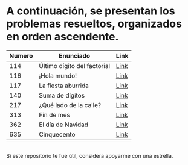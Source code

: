 # A continuación, se presentan los problemas resueltos, organizados en orden ascendente.

**Numero** |  **Enunciado** | **Link**
------------ | ------------- | ------------- 
114 | Último dígito del factorial | [Link](https://github.com/FranzxFernandez/AceptaElReto-EjerciciosResueltos/blob/main/ejercicios/%C3%9Altimo%20d%C3%ADgito%20del%20factorial/main.c)
116 | ¡Hola mundo! | [Link](https://github.com/FranzxFernandez/AceptaElReto-EjerciciosResueltos/blob/main/ejercicios/Hola%20mundo/main.c)
117 | La fiesta aburrida | [Link](https://github.com/FranzxFernandez/AceptaElReto-EjerciciosResueltos/blob/main/ejercicios/La%20fiesta%20aburrida/main.c)
140 | Suma de dígitos | [Link](https://github.com/FranzxFernandez/AceptaElReto-EjerciciosResueltos/blob/main/ejercicios/Suma%20de%20d%C3%ADgitos/main.c)
217 | ¿Qué lado de la calle? | [Link](https://github.com/FranzxFernandez/AceptaElReto-EjerciciosResueltos/blob/main/ejercicios/Qu%C3%A9%20lado%20de%20la%20calle/main.c)
313 | Fin de mes | [Link](https://github.com/FranzxFernandez/AceptaElReto-EjerciciosResueltos/blob/main/ejercicios/Fin%20de%20mes/main.c)
362 | El día de Navidad | [Link](https://github.com/FranzxFernandez/AceptaElReto-EjerciciosResueltos/blob/main/ejercicios/El%20d%C3%ADa%20de%20Navidad/main.c)
635 | Cinquecento | [Link](https://github.com/FranzxFernandez/AceptaElReto-EjerciciosResueltos/blob/main/ejercicios/Cinquecento/main.c)
<br>
Si este repositorio te fue útil, considera apoyarme con una estrella.
